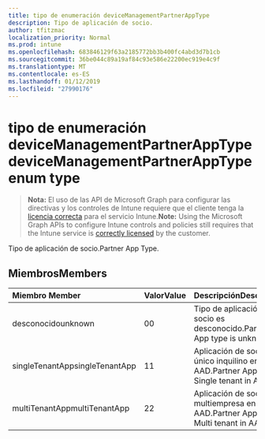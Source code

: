 ```yaml
---
title: tipo de enumeración deviceManagementPartnerAppType
description: Tipo de aplicación de socio.
author: tfitzmac
localization_priority: Normal
ms.prod: intune
ms.openlocfilehash: 683846129f63a2185772bb3b400fc4abd3d7b1cb
ms.sourcegitcommit: 36be044c89a19af84c93e586e22200ec919e4c9f
ms.translationtype: MT
ms.contentlocale: es-ES
ms.lasthandoff: 01/12/2019
ms.locfileid: "27990176"
---
```

# <a name="devicemanagementpartnerapptype-enum-type"></a><span data-ttu-id="1517e-103">tipo de enumeración deviceManagementPartnerAppType</span><span class="sxs-lookup"><span data-stu-id="1517e-103">deviceManagementPartnerAppType enum type</span></span>

> <span data-ttu-id="1517e-104">**Nota:** El uso de las API de Microsoft Graph para configurar las directivas y los controles de Intune requiere que el cliente tenga la [licencia correcta](https://go.microsoft.com/fwlink/?linkid=839381) para el servicio Intune.</span><span class="sxs-lookup"><span data-stu-id="1517e-104">**Note:** Using the Microsoft Graph APIs to configure Intune controls and policies still requires that the Intune service is [correctly licensed](https://go.microsoft.com/fwlink/?linkid=839381) by the customer.</span></span>

<span data-ttu-id="1517e-105">Tipo de aplicación de socio.</span><span class="sxs-lookup"><span data-stu-id="1517e-105">Partner App Type.</span></span>
## <a name="members"></a><span data-ttu-id="1517e-106">Miembros</span><span class="sxs-lookup"><span data-stu-id="1517e-106">Members</span></span>
|<span data-ttu-id="1517e-107">Miembro	</span><span class="sxs-lookup"><span data-stu-id="1517e-107">Member</span></span>|<span data-ttu-id="1517e-108">Valor</span><span class="sxs-lookup"><span data-stu-id="1517e-108">Value</span></span>|<span data-ttu-id="1517e-109">Descripción</span><span class="sxs-lookup"><span data-stu-id="1517e-109">Description</span></span>|
|:---|:---|:---|
|<span data-ttu-id="1517e-110">desconocido</span><span class="sxs-lookup"><span data-stu-id="1517e-110">unknown</span></span>|<span data-ttu-id="1517e-111">0</span><span class="sxs-lookup"><span data-stu-id="1517e-111">0</span></span>|<span data-ttu-id="1517e-112">Tipo de aplicación de socio es desconocido.</span><span class="sxs-lookup"><span data-stu-id="1517e-112">Partner App type is unknown.</span></span>|
|<span data-ttu-id="1517e-113">singleTenantApp</span><span class="sxs-lookup"><span data-stu-id="1517e-113">singleTenantApp</span></span>|<span data-ttu-id="1517e-114">1</span><span class="sxs-lookup"><span data-stu-id="1517e-114">1</span></span>|<span data-ttu-id="1517e-115">Aplicación de socio es único inquilino en AAD.</span><span class="sxs-lookup"><span data-stu-id="1517e-115">Partner App is Single tenant in AAD.</span></span>|
|<span data-ttu-id="1517e-116">multiTenantApp</span><span class="sxs-lookup"><span data-stu-id="1517e-116">multiTenantApp</span></span>|<span data-ttu-id="1517e-117">2</span><span class="sxs-lookup"><span data-stu-id="1517e-117">2</span></span>|<span data-ttu-id="1517e-118">Aplicación de socio es multiempresa en AAD.</span><span class="sxs-lookup"><span data-stu-id="1517e-118">Partner App is Multi tenant in AAD.</span></span>|



